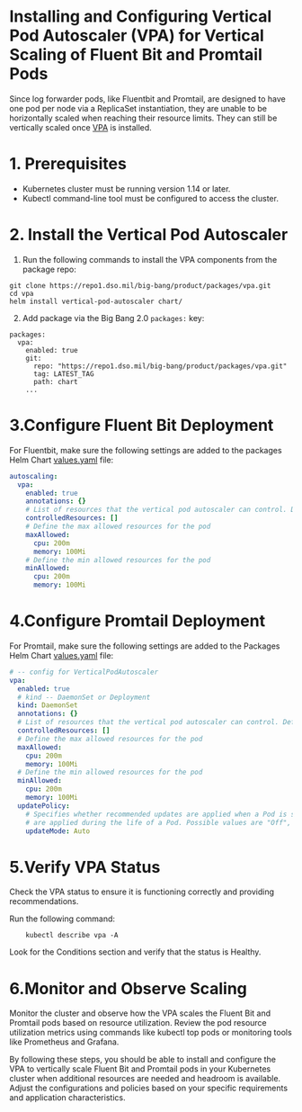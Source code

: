 # Installing and Configuring Vertical Pod Autoscaler (VPA) for Vertical Scaling of Fluent Bit and Promtail Pods

Since log forwarder pods, like Fluentbit and Promtail, are designed to have one pod per node via a ReplicaSet instantiation, they are unable to be horizontally scaled when reaching their resource limits. They can still be vertically scaled once [VPA](https://repo1.dso.mil/big-bang/product/packages/vpa) is installed.

# 1. Prerequisites

- Kubernetes cluster must be running version 1.14 or later.
- Kubectl command-line tool must be configured to access the cluster.

# 2. Install the Vertical Pod Autoscaler
  1. Run the following commands to install the VPA components from the package repo:

    
    git clone https://repo1.dso.mil/big-bang/product/packages/vpa.git
    cd vpa
    helm install vertical-pod-autoscaler chart/
    
  2. Add package via the Big Bang 2.0 `packages:` key:
    
    packages:
      vpa:
        enabled: true
        git:
          repo: "https://repo1.dso.mil/big-bang/product/packages/vpa.git"
          tag: LATEST_TAG
          path: chart
        ...
    

# 3.Configure Fluent Bit Deployment
For Fluentbit, make sure the following settings are added to the packages Helm Chart [values.yaml](https://repo1.dso.mil/big-bang/product/packages/fluentbit/-/blob/main/chart/values.yaml_) file:

```yaml
autoscaling:
  vpa:
    enabled: true
    annotations: {}
    # List of resources that the vertical pod autoscaler can control. Defaults to cpu and memory
    controlledResources: []
    # Define the max allowed resources for the pod
    maxAllowed:
      cpu: 200m
      memory: 100Mi
    # Define the min allowed resources for the pod
    minAllowed:
      cpu: 200m
      memory: 100Mi
```

# 4.Configure Promtail Deployment

For Promtail, make sure the following settings are added to the Packages Helm Chart [values.yaml](https://repo1.dso.mil/big-bang/product/packages/promtail/-/blob/main/chart/values.yaml) file:

```yaml
# -- config for VerticalPodAutoscaler
vpa:
  enabled: true
  # kind -- DaemonSet or Deployment
  kind: DaemonSet
  annotations: {}
  # List of resources that the vertical pod autoscaler can control. Defaults to cpu and memory
  controlledResources: []
  # Define the max allowed resources for the pod
  maxAllowed:
    cpu: 200m
    memory: 100Mi
  # Define the min allowed resources for the pod
  minAllowed:
    cpu: 200m
    memory: 100Mi
  updatePolicy:
    # Specifies whether recommended updates are applied when a Pod is started and whether recommended updates
    # are applied during the life of a Pod. Possible values are "Off", "Initial", "Recreate", and "Auto".
    updateMode: Auto
```

# 5.Verify VPA Status

Check the VPA status to ensure it is functioning correctly and providing recommendations.

Run the following command:

```shell
    kubectl describe vpa -A 
```

Look for the Conditions section and verify that the status is Healthy.

# 6.Monitor and Observe Scaling

Monitor the cluster and observe how the VPA scales the Fluent Bit and Promtail pods based on resource utilization. Review the pod resource utilization metrics using commands like kubectl top pods or monitoring tools like Prometheus and Grafana.

By following these steps, you should be able to install and configure the VPA to vertically scale Fluent Bit and Promtail pods in your Kubernetes cluster when additional resources are needed and headroom is available. Adjust the configurations and policies based on your specific requirements and application characteristics.
